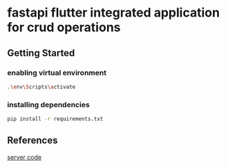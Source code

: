 # fastapi flutter integrated application for crud operations

## Getting Started

### enabling virtual environment

```sh
.\env\Scripts\activate
```

### installing dependencies

```sh
pip install -r requirements.txt
```

## References

[server code](https://github.com/mongodb-developer/pymongo-fastapi-crud)
